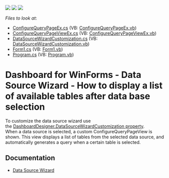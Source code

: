 <!-- default badges list -->
![](https://img.shields.io/endpoint?url=https://codecentral.devexpress.com/api/v1/VersionRange/128580569/17.2.3%2B)
[![](https://img.shields.io/badge/Open_in_DevExpress_Support_Center-FF7200?style=flat-square&logo=DevExpress&logoColor=white)](https://supportcenter.devexpress.com/ticket/details/T279129)
[![](https://img.shields.io/badge/📖_How_to_use_DevExpress_Examples-e9f6fc?style=flat-square)](https://docs.devexpress.com/GeneralInformation/403183)
<!-- default badges end -->
<!-- default file list -->
*Files to look at*:

* [ConfigureQueryPageEx.cs](./CS/DSWizardQueryTables/ConfigureQueryPageEx.cs) (VB: [ConfigureQueryPageEx.vb](./VB/DSWizardQueryTables/ConfigureQueryPageEx.vb))
* [ConfigureQueryPageViewEx.cs](./CS/DSWizardQueryTables/ConfigureQueryPageViewEx.cs) (VB: [ConfigureQueryPageViewEx.vb](./VB/DSWizardQueryTables/ConfigureQueryPageViewEx.vb))
* [DataSourceWizardCustomization.cs](./CS/DSWizardQueryTables/DataSourceWizardCustomization.cs) (VB: [DataSourceWizardCustomization.vb](./VB/DSWizardQueryTables/DataSourceWizardCustomization.vb))
* [Form1.cs](./CS/DSWizardQueryTables/Form1.cs) (VB: [Form1.vb](./VB/DSWizardQueryTables/Form1.vb))
* [Program.cs](./CS/DSWizardQueryTables/Program.cs) (VB: [Program.vb](./VB/DSWizardQueryTables/Program.vb))
<!-- default file list end -->

# Dashboard for WinForms - Data Source Wizard - How to display a list of available tables after data base selection

To customize the data source wizard use the <a href="https://documentation.devexpress.com/#Dashboard/DevExpressDashboardWinDashboardDesigner_DataSourceWizardCustomizationtopic">DashboardDesigner.DataSourceWizardCustomization property</a>. <br>When a data source is selected, a custom ConfigureQueryPageView is shown. This view displays a list of tables from the selected data source, and automatically generates a query when a certain table is selected. 

## Documentation

- [Data Source Wizard](https://docs.devexpress.com/Dashboard/17652/winforms-dashboard/winforms-designer/dialogs-and-wizards/data-source-wizard)
